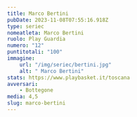 ```yaml
---
title: Marco Bertini
pubDate: 2023-11-08T07:55:16.918Z
type: seriec
nomeatleta: Marco Bertini
ruolo: Play Guardia
numero: "12"
puntitotali: "100"
immagine:
    url: "/img/seriec/bertini.jpg"
    alt: " Marco Bertini"
stats: https://www.playbasket.it/toscana
avversari:
    - Bottegone
media: 4,5
slug: marco-bertini
---
```

